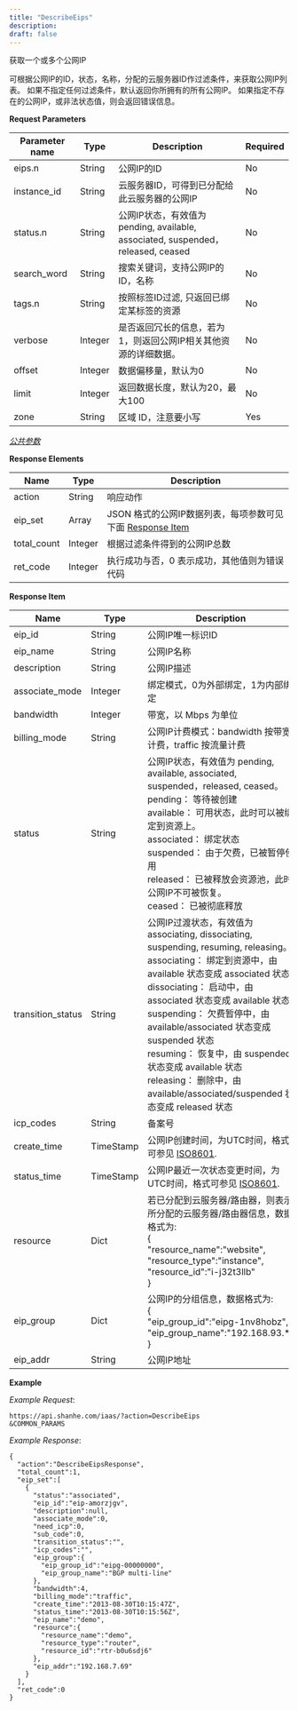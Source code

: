 ```yaml
---
title: "DescribeEips"
description: 
draft: false
---
```




获取一个或多个公网IP

可根据公网IP的ID，状态，名称，分配的云服务器ID作过滤条件，来获取公网IP列表。 如果不指定任何过滤条件，默认返回你所拥有的所有公网IP。 如果指定不存在的公网IP，或非法状态值，则会返回错误信息。

**Request Parameters**

| Parameter name | Type | Description | Required |
| --- | --- | --- | --- |
| eips.n | String | 公网IP的ID | No |
| instance_id | String | 云服务器ID，可得到已分配给此云服务器的公网IP | No |
| status.n | String | 公网IP状态，有效值为 pending, available, associated, suspended，released, ceased | No |
| search_word | String | 搜索关键词，支持公网IP的ID，名称 | No |
| tags.n | String | 按照标签ID过滤, 只返回已绑定某标签的资源 | No |
| verbose | Integer | 是否返回冗长的信息，若为1，则返回公网IP相关其他资源的详细数据。 | No |
| offset | Integer | 数据偏移量，默认为0 | No |
| limit | Integer | 返回数据长度，默认为20，最大100 | No |
| zone | String | 区域 ID，注意要小写 | Yes |

[_公共参数_](../../../parameters/)

**Response Elements**

| Name | Type | Description |
| --- | --- | --- |
| action | String | 响应动作 |
| eip_set | Array | JSON 格式的公网IP数据列表，每项参数可见下面 [Response Item](#response-item) |
| total_count | Integer | 根据过滤条件得到的公网IP总数 |
| ret_code | Integer | 执行成功与否，0 表示成功，其他值则为错误代码 |

**Response Item**

| Name | Type | Description |
| --- | --- | --- |
| eip_id | String | 公网IP唯一标识ID |
| eip_name | String | 公网IP名称 |
| description | String | 公网IP描述 |
| associate_mode | Integer | 绑定模式，0为外部绑定，1为内部绑定 |
| bandwidth | Integer | 带宽，以 Mbps 为单位 |
| billing_mode | String | 公网IP计费模式：bandwidth 按带宽计费，traffic 按流量计费 |
| status | String | 公网IP状态，有效值为 pending, available, associated, suspended，released, ceased。<br/>pending： 等待被创建<br/>available： 可用状态，此时可以被绑定到资源上。<br/>associated： 绑定状态<br/>suspended： 由于欠费，已被暂停使用<br/>released： 已被释放会资源池，此时公网IP不可被恢复。<br/>ceased： 已被彻底释放 |
| transition_status | String | 公网IP过渡状态，有效值为 associating, dissociating, suspending, resuming, releasing。<br/>associating： 绑定到资源中，由 available 状态变成 associated 状态<br/>dissociating： 启动中，由 associated 状态变成 available 状态<br/>suspending： 欠费暂停中，由 available/associated 状态变成 suspended 状态<br/>resuming： 恢复中，由 suspended 状态变成 available 状态<br/>releasing： 删除中，由 available/associated/suspended 状态变成 released 状态 |
| icp_codes | String | 备案号 |
| create_time | TimeStamp | 公网IP创建时间，为UTC时间，格式可参见 [ISO8601](http://www.w3.org/TR/NOTE-datetime). |
| status_time | TimeStamp | 公网IP最近一次状态变更时间，为UTC时间，格式可参见 [ISO8601](http://www.w3.org/TR/NOTE-datetime). |
| resource | Dict | 若已分配到云服务器/路由器，则表示所分配的云服务器/路由器信息，数据格式为:<br/>{<br/> "resource_name":"website",<br/> "resource_type":"instance",<br/> "resource_id":"i-j32t3llb"<br/>} |
| eip_group | Dict | 公网IP的分组信息，数据格式为:<br/>{<br/>  "eip_group_id":"eipg-1nv8hobz",<br/>  "eip_group_name":"192.168.93.*"<br/>} |
| eip_addr | String | 公网IP地址 |

**Example**

_Example Request_:

```
https://api.shanhe.com/iaas/?action=DescribeEips
&COMMON_PARAMS
```

_Example Response_:

```
{
  "action":"DescribeEipsResponse",
  "total_count":1,
  "eip_set":[
    {
      "status":"associated",
      "eip_id":"eip-amorzjgv",
      "description":null,
      "associate_mode":0,
      "need_icp":0,
      "sub_code":0,
      "transition_status":"",
      "icp_codes":"",
      "eip_group":{
        "eip_group_id":"eipg-00000000",
        "eip_group_name":"BGP multi-line"
      },
      "bandwidth":4,
      "billing_mode":"traffic",
      "create_time":"2013-08-30T10:15:47Z",
      "status_time":"2013-08-30T10:15:56Z",
      "eip_name":"demo",
      "resource":{
        "resource_name":"demo",
        "resource_type":"router",
        "resource_id":"rtr-b0u6sdj6"
      },
      "eip_addr":"192.168.7.69"
    }
  ],
  "ret_code":0
}
```
